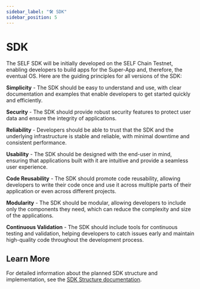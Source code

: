 ```yaml
---
sidebar_label: "🛠️ SDK"
sidebar_position: 5
---
```


# SDK

The SELF SDK will be initially developed on the SELF Chain Testnet, enabling developers to build apps for the Super-App and, therefore, the eventual OS. Here are the guiding principles for all versions of the SDK:

**Simplicity** - The SDK should be easy to understand and use, with clear documentation and examples that enable developers to get started quickly and efficiently.

**Security** - The SDK should provide robust security features to protect user data and ensure the integrity of applications.

**Reliability** - Developers should be able to trust that the SDK and the underlying infrastructure is stable and reliable, with minimal downtime and consistent performance.

**Usability** - The SDK should be designed with the end-user in mind, ensuring that applications built with it are intuitive and provide a seamless user experience.

**Code Reusability** - The SDK should promote code reusability, allowing developers to write their code once and use it across multiple parts of their application or even across different projects.

**Modularity** - The SDK should be modular, allowing developers to include only the components they need, which can reduce the complexity and size of the applications.

**Continuous Validation** - The SDK should include tools for continuous testing and validation, helping developers to catch issues early and maintain high-quality code throughout the development process.

## Learn More

For detailed information about the planned SDK structure and implementation, see the [SDK Structure documentation](/building-on-self/sdk-structure).